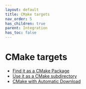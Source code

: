 ```yaml
---
layout: default
title: CMake targets
nav_order: 5
has_children: true
parent: Integration
has_toc: false
---
```

# CMake targets


- [Find it as a CMake Package](cmake-targets/find-it-as-a-cmake-package.md)
- [Use it as a CMake subdirectory](cmake-targets/use-it-as-a-cmake-subdirectory.md)
- [CMake with Automatic Download](cmake-targets/cmake-with-automatic-download.md)


<!-- Generated with mdsplit: https://github.com/alandefreitas/mdsplit -->
